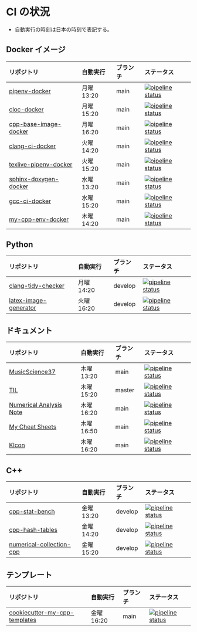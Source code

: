 # CI の状況

- 自動実行の時刻は日本の時刻で表記する。

## Docker イメージ

| リポジトリ                                                                                      | 自動実行   | ブランチ | ステータス                                                                                                                                                                                                   |
| :---------------------------------------------------------------------------------------------- | :--------- | :------- | :----------------------------------------------------------------------------------------------------------------------------------------------------------------------------------------------------------- |
| [pipenv-docker](https://gitlab.com/MusicScience37Projects/docker/pipenv-docker)                 | 月曜 13:20 | main     | [![pipeline status](https://gitlab.com/MusicScience37Projects/docker/pipenv-docker/badges/main/pipeline.svg)](https://gitlab.com/MusicScience37Projects/docker/pipenv-docker/-/commits/main)                 |
| [cloc-docker](https://gitlab.com/MusicScience37/cloc-docker)                                    | 月曜 15:20 | main     | [![pipeline status](https://gitlab.com/MusicScience37/cloc-docker/badges/main/pipeline.svg)](https://gitlab.com/MusicScience37/cloc-docker/-/commits/main)                                                   |
| [cpp-base-image-docker](https://gitlab.com/MusicScience37Projects/docker/cpp-base-image-docker) | 月曜 16:20 | main     | [![pipeline status](https://gitlab.com/MusicScience37Projects/docker/cpp-base-image-docker/badges/main/pipeline.svg)](https://gitlab.com/MusicScience37Projects/docker/cpp-base-image-docker/-/commits/main) |
| [clang-ci-docker](https://gitlab.com/MusicScience37/clang-ci-docker)                            | 火曜 14:20 | main     | [![pipeline status](https://gitlab.com/MusicScience37/clang-ci-docker/badges/main/pipeline.svg)](https://gitlab.com/MusicScience37/clang-ci-docker/-/commits/main)                                           |
| [texlive-pipenv-docker](https://gitlab.com/MusicScience37/texlive-pipenv-docker)                | 火曜 15:20 | main     | [![pipeline status](https://gitlab.com/MusicScience37/texlive-pipenv-docker/badges/main/pipeline.svg)](https://gitlab.com/MusicScience37/texlive-pipenv-docker/-/commits/main)                               |
| [sphinx-doxygen-docker](https://gitlab.com/MusicScience37/sphinx-doxygen-docker)                | 水曜 13:20 | main     | [![pipeline status](https://gitlab.com/MusicScience37/sphinx-doxygen-docker/badges/main/pipeline.svg)](https://gitlab.com/MusicScience37/sphinx-doxygen-docker/-/commits/main)                               |
| [gcc-ci-docker](https://gitlab.com/MusicScience37/gcc-ci-docker)                                | 水曜 15:20 | main     | [![pipeline status](https://gitlab.com/MusicScience37/gcc-ci-docker/badges/main/pipeline.svg)](https://gitlab.com/MusicScience37/gcc-ci-docker/-/commits/main)                                               |
| [my-cpp-env-docker](https://gitlab.com/MusicScience37/my-cpp-env-docker)                        | 木曜 14:20 | main     | [![pipeline status](https://gitlab.com/MusicScience37/my-cpp-env-docker/badges/main/pipeline.svg)](https://gitlab.com/MusicScience37/my-cpp-env-docker/-/commits/main)                                       |

## Python

| リポジトリ                                                                       | 自動実行   | ブランチ | ステータス                                                                                                                                                                           |
| :------------------------------------------------------------------------------- | :--------- | :------- | :----------------------------------------------------------------------------------------------------------------------------------------------------------------------------------- |
| [clang-tidy-checker](https://gitlab.com/MusicScience37/clang-tidy-checker)       | 月曜 14:20 | develop  | [![pipeline status](https://gitlab.com/MusicScience37/clang-tidy-checker/badges/develop/pipeline.svg)](https://gitlab.com/MusicScience37/clang-tidy-checker/-/commits/develop)       |
| [latex-image-generator](https://gitlab.com/MusicScience37/latex-image-generator) | 火曜 16:20 | develop  | [![pipeline status](https://gitlab.com/MusicScience37/latex-image-generator/badges/develop/pipeline.svg)](https://gitlab.com/MusicScience37/latex-image-generator/-/commits/develop) |

## ドキュメント

| リポジトリ                                                                           | 自動実行   | ブランチ | ステータス                                                                                                                                                                         |
| :----------------------------------------------------------------------------------- | :--------- | :------- | :--------------------------------------------------------------------------------------------------------------------------------------------------------------------------------- |
| [MusicScience37](https://gitlab.com/MusicScience37/MusicScience37)                   | 木曜 13:20 | main     | [![pipeline status](https://gitlab.com/MusicScience37/MusicScience37/badges/main/pipeline.svg)](https://gitlab.com/MusicScience37/MusicScience37/-/commits/main)                   |
| [TIL](https://gitlab.com/MusicScience37/til)                                         | 木曜 15:20 | master   | [![pipeline status](https://gitlab.com/MusicScience37/til/badges/master/pipeline.svg)](https://gitlab.com/MusicScience37/til/-/commits/master)                                     |
| [Numerical Analysis Note](https://gitlab.com/MusicScience37/numerical-analysis-note) | 木曜 16:20 | main     | [![pipeline status](https://gitlab.com/MusicScience37/numerical-analysis-note/badges/main/pipeline.svg)](https://gitlab.com/MusicScience37/numerical-analysis-note/-/commits/main) |
| [My Cheat Sheets](https://gitlab.com/MusicScience37/my-cheat-sheets)                 | 木曜 16:50 | main     | [![pipeline status](https://gitlab.com/MusicScience37/my-cheat-sheets/badges/main/pipeline.svg)](https://gitlab.com/MusicScience37/my-cheat-sheets/-/commits/main)                 |
| [KIcon](https://gitlab.com/MusicScience37/kicon)                                     | 木曜 16:20 | main     | [![pipeline status](https://gitlab.com/MusicScience37/kicon/badges/main/pipeline.svg)](https://gitlab.com/MusicScience37/kicon/-/commits/main)                                     |

## C++

| リポジトリ                                                                             | 自動実行   | ブランチ | ステータス                                                                                                                                                                                 |
| :------------------------------------------------------------------------------------- | :--------- | :------- | :----------------------------------------------------------------------------------------------------------------------------------------------------------------------------------------- |
| [cpp-stat-bench](https://gitlab.com/MusicScience37/cpp-stat-bench)                     | 金曜 13:20 | develop  | [![pipeline status](https://gitlab.com/MusicScience37/cpp-stat-bench/badges/develop/pipeline.svg)](https://gitlab.com/MusicScience37/cpp-stat-bench/-/commits/develop)                     |
| [cpp-hash-tables](https://gitlab.com/MusicScience37/cpp-hash-tables)                   | 金曜 14:20 | develop  | [![pipeline status](https://gitlab.com/MusicScience37/cpp-hash-tables/badges/develop/pipeline.svg)](https://gitlab.com/MusicScience37/cpp-hash-tables/-/commits/develop)                   |
| [numerical-collection-cpp](https://gitlab.com/MusicScience37/numerical-collection-cpp) | 金曜 15:20 | develop  | [![pipeline status](https://gitlab.com/MusicScience37/numerical-collection-cpp/badges/develop/pipeline.svg)](https://gitlab.com/MusicScience37/numerical-collection-cpp/-/commits/develop) |

## テンプレート

| リポジトリ                                                                                       | 自動実行   | ブランチ | ステータス                                                                                                                                                                                     |
| :----------------------------------------------------------------------------------------------- | :--------- | :------- | :--------------------------------------------------------------------------------------------------------------------------------------------------------------------------------------------- |
| [cookiecutter-my-cpp-templates](https://gitlab.com/MusicScience37/cookiecutter-my-cpp-templates) | 金曜 16:20 | main     | [![pipeline status](https://gitlab.com/MusicScience37/cookiecutter-my-cpp-templates/badges/main/pipeline.svg)](https://gitlab.com/MusicScience37/cookiecutter-my-cpp-templates/-/commits/main) |
